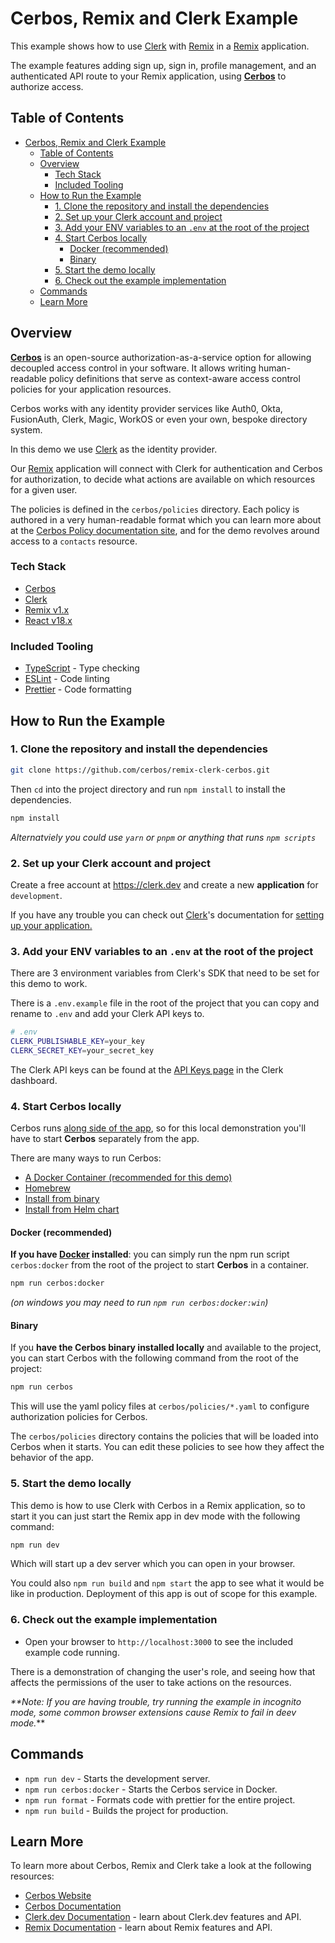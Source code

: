 # Cerbos, Remix and Clerk Example

This example shows how to use [Clerk](https://www.clerk.dev/?utm_source=github&utm_medium=starter_repos&utm_campaign=remix_starter) with [Remix](https://cerbos.dev) in a [Remix](https://remix.run/) application.

The example features adding sign up, sign in, profile management, and an authenticated API route to your Remix application, using **[Cerbos](https://cerbos.dev)** to authorize access.

## Table of Contents

- [Cerbos, Remix and Clerk Example](#cerbos-remix-and-clerk-example)
  - [Table of Contents](#table-of-contents)
  - [Overview](#overview)
    - [Tech Stack](#tech-stack)
    - [Included Tooling](#included-tooling)
  - [How to Run the Example](#how-to-run-the-example)
    - [1. Clone the repository and install the dependencies](#1-clone-the-repository-and-install-the-dependencies)
    - [2. Set up your Clerk account and project](#2-set-up-your-clerk-account-and-project)
    - [3. Add your ENV variables to an `.env` at the root of the project](#3-add-your-env-variables-to-an-envlocal-at-the-root-of-the-project)
    - [4. Start Cerbos locally](#4-start-cerbos-locally)
      - [Docker (recommended)](#docker-recommended)
      - [Binary](#binary)
    - [5. Start the demo locally](#5-start-the-demo-locally)
    - [6. Check out the example implementation](#6-check-out-the-example-implementation)
  - [Commands](#commands)
  - [Learn More](#learn-more)

## Overview

**[Cerbos](https://cerbos.dev)** is an open-source authorization-as-a-service option for allowing decoupled access control in your software. It allows writing human-readable policy definitions that serve as context-aware access control policies for your application resources.

Cerbos works with any identity provider services like Auth0, Okta, FusionAuth, Clerk, Magic, WorkOS or even your own, bespoke directory system.

In this demo we use [Clerk](https://www.clerk.dev/?utm_source=github&utm_medium=starter_repos&utm_campaign=remix_starter) as the identity provider.

Our [Remix](https://remix.run/) application will connect with Clerk for authentication and Cerbos for authorization, to decide what actions are available on which resources for a given user.

The policies is defined in the `cerbos/policies` directory. Each policy is authored in a very human-readable format which you can learn more about at the [Cerbos Policy documentation site](https://docs.cerbos.dev/cerbos/latest/policies), and for the demo revolves around access to a `contacts` resource.

### Tech Stack

- [Cerbos](https://cerbos.dev)
- [Clerk](https://www.clerk.dev/?utm_source=github&utm_medium=starter_repos&utm_campaign=remix_starter)
- [Remix v1.x](https://remix.run/)
- [React v18.x](https://reactjs.org/)

### Included Tooling

- [TypeScript](https://www.typescriptlang.org/) - Type checking
- [ESLint](https://eslint.org/) - Code linting
- [Prettier](https://prettier.io/) - Code formatting

## How to Run the Example

### 1. Clone the repository and install the dependencies

```bash
git clone https://github.com/cerbos/remix-clerk-cerbos.git
```

Then `cd` into the project directory and run `npm install` to install the dependencies.

```sh
npm install
```

_Alternatviely you could use `yarn` or `pnpm` or anything that runs `npm scripts`_

### 2. Set up your Clerk account and project

Create a free account at https://clerk.dev and create a new **application** for `development`.

If you have any trouble you can check out [Clerk](https://clerk.dev)'s documentation for [setting up your application.](https://clerk.dev/docs/authentication/set-up-your-application)

### 3. Add your ENV variables to an `.env` at the root of the project

There are 3 environment variables from Clerk's SDK that need to be set for this demo to work.

There is a `.env.example` file in the root of the project that you can copy and rename to `.env` and add your Clerk API keys to.

```sh
# .env
CLERK_PUBLISHABLE_KEY=your_key
CLERK_SECRET_KEY=your_secret_key
```

The Clerk API keys can be found at the [API Keys page](https://dashboard.clerk.dev/last-active?path=api-keys) in the Clerk dashboard.

### 4. Start Cerbos locally

Cerbos runs [along side of the app](https://docs.cerbos.dev/cerbos/latest/deployment/index.html), so for this local demonstration
you'll have to start **Cerbos** separately from the app.

There are many ways to run Cerbos:

- [A Docker Container (recommended for this demo)](docker--recommended-)
- [Homebrew](https://docs.cerbos.dev/cerbos/latest/installation/binary.html#homebrew)
- [Install from binary](https://docs.cerbos.dev/cerbos/latest/installation/binary.html)
- [Install from Helm chart](https://docs.cerbos.dev/cerbos/latest/installation/helm.html)

#### Docker (recommended)

**If you have [Docker](https://www.docker.com/) installed**: you can simply run the npm run script `cerbos:docker` from the root of the project to start **Cerbos** in a container.

```bash
npm run cerbos:docker
```

_(on windows you may need to run `npm run cerbos:docker:win`)_

#### Binary

If you **have the Cerbos binary installed locally** and available to the project, you can start Cerbos with the following command from the root of the project:

```bash
npm run cerbos
```

This will use the yaml policy files at `cerbos/policies/*.yaml` to configure authorization policies for Cerbos.

The `cerbos/policies` directory contains the policies that will be loaded into Cerbos when it starts. You can edit these policies to see how they affect the behavior of the app.

### 5. Start the demo locally

This demo is how to use Clerk with Cerbos in a Remix application, so to start it you can just start the Remix app in dev mode with the following command:

```bash
npm run dev
```

Which will start up a dev server which you can open in your browser.

You could also `npm run build` and `npm start` the app to see what it would be like in production. Deployment of this app is out of scope for this example.

### 6. Check out the example implementation

- Open your browser to `http://localhost:3000` to see the included example code running.

There is a demonstration of changing the user's role, and seeing how that affects the permissions of the user to take actions on the resources.

_\*\*Note: If you are having trouble, try running the example in incognito mode, some common browser extensions cause Remix to fail in deev mode._\*\*

## Commands

- `npm run dev` - Starts the development server.
- `npm run cerbos:docker` - Starts the Cerbos service in Docker.
- `npm run format` - Formats code with prettier for the entire project.
- `npm run build` - Builds the project for production.

## Learn More

To learn more about Cerbos, Remix and Clerk take a look at the following resources:

- [Cerbos Website](https://cerbos.dev)
- [Cerbos Documentation](https://docs.cerbos.dev)
- [Clerk.dev Documentation](https://docs.clerk.dev/?utm_source=github&utm_medium=starter_repos&utm_campaign=remix_starter) - learn about Clerk.dev features and API.
- [Remix Documentation](https://remix.run/docs?utm_source=github&utm_medium=starter_repos&utm_campaign=remix_starter) - learn about Remix features and API.
